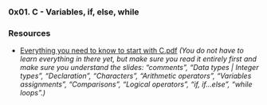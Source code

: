 ### 0x01. C - Variables, if, else, while

### Resources
- [Everything you need to know to start with C.pdf](https://s3.amazonaws.com/alx-intranet.hbtn.io/uploads/misc/2022/4/e0ccf91eec6b977a9e00ed384dc285df9c2772e3.pdf?X-Amz-Algorithm=AWS4-HMAC-SHA256&X-Amz-Credential=AKIARDDGGGOUSBVO6H7D%2F20230316%2Fus-east-1%2Fs3%2Faws4_request&X-Amz-Date=20230316T174822Z&X-Amz-Expires=86400&X-Amz-SignedHeaders=host&X-Amz-Signature=71c75a7256d6c5f8fd3446957f70abef8fbada5602424e735f9e800d92b91713) *(You do not have to learn everything in there yet, but make sure you read it entirely first and make sure you understand the slides: “comments”, “Data types | Integer types”, “Declaration”, “Characters”, “Arithmetic operators”, “Variables assignments”, “Comparisons”, “Logical operators”, “if, if…else”, “while loops”.)*
